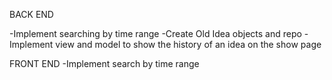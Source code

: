 BACK END

-Implement searching by time range
-Create Old Idea objects and repo
-Implement view and model to show the history of an idea on the show page


FRONT END
-Implement search by time range